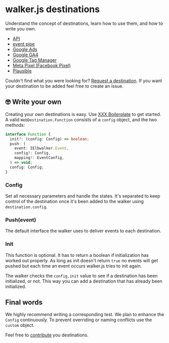 # walker.js destinations

Understand the concept of destinations, learn how to use them, and how to write you own.

- [API](./api/)
- [event pipe](./event-pipe/)
- [Google Ads](./google-ads/)
- [Google GA4](./google-ga4/)
- [Google Tag Manager](./google-gtm/)
- [Meta Pixel (Facebook Pixel)](./meta-pixel/)
- [Plausible](./plausible/)

Couldn't find what you were looking for? [Request a destination](https://github.com/elbwalker/walker.js/issues/new).
If you want your destination to be added feel free to create an issue.

## 🤓 Write your own

Creating your own destinations is easy. Use [XXX Boilerplate](./xxx_boilerplate/) to get started. A valid `WebDestination.Function` consists of a `config` object, and the two methods:

```ts
interface Function {
  init?: (config: Config) => boolean;
  push: (
    event: IElbwalker.Event,
    config?: Config,
    mapping?: EventConfig,
  ) => void;
  config: Config;
}
```

### Config

Set all necessary parameters and handle the states. It's separated to keep control of the destination once it's been added to the walker using `destination.config`.

### Push(event)

The default interface the walker uses to deliver events to each destination.

### Init

This function is optional. It has to return a boolean if initialization has worked out properly. As long as init doesn't return `true` no events will get pushed but each time an event occurs walker.js tries to init again.

The walker checks the `config.init` value to see if a destination has been initialized, or not. This way you can add a destination that has already been initialized.

## Final words

We highly recommend writing a corresponding test. We plan to enhance the `Config` continuously. To prevent overriding or naming conflicts use the `custom` object.

Feel free to [contribute](https://github.com/elbwalker/walker.js#-contributing) you destinations.
